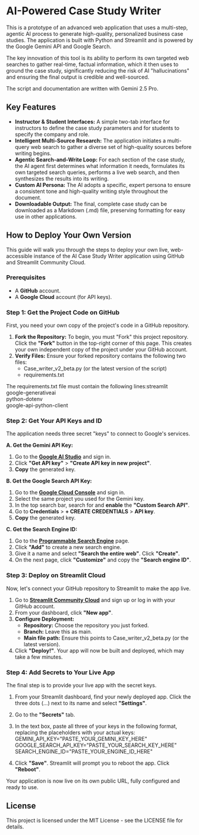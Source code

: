 # **AI-Powered Case Study Writer**

This is a prototype of an advanced web application that uses a multi-step, agentic AI process to generate high-quality, personalized business case studies. The application is built with Python and Streamlit and is powered by the Google Gemini API and Google Search.

The key innovation of this tool is its ability to perform its own targeted web searches to gather real-time, factual information, which it then uses to ground the case study, significantly reducing the risk of AI "hallucinations" and ensuring the final output is credible and well-sourced.

The script and documentation are written with Gemini 2.5 Pro.

## **Key Features**

* **Instructor & Student Interfaces:** A simple two-tab interface for instructors to define the case study parameters and for students to specify the company and role.  
* **Intelligent Multi-Source Research:** The application initiates a multi-query web search to gather a diverse set of high-quality sources before writing begins.  
* **Agentic Search-and-Write Loop:** For each section of the case study, the AI agent first determines what information it needs, formulates its own targeted search queries, performs a live web search, and then synthesizes the results into its writing.  
* **Custom AI Persona:** The AI adopts a specific, expert persona to ensure a consistent tone and high-quality writing style throughout the document.  
* **Downloadable Output:** The final, complete case study can be downloaded as a Markdown (.md) file, preserving formatting for easy use in other applications.

## **How to Deploy Your Own Version**

This guide will walk you through the steps to deploy your own live, web-accessible instance of the AI Case Study Writer application using GitHub and Streamlit Community Cloud.

### **Prerequisites**

* A **GitHub** account.  
* A **Google Cloud** account (for API keys).

### **Step 1: Get the Project Code on GitHub**

First, you need your own copy of the project's code in a GitHub repository.

1. **Fork the Repository:** To begin, you must "Fork" this project repository. Click the **"Fork"** button in the top-right corner of this page. This creates your own independent copy of the project under your GitHub account.  
2. **Verify Files:** Ensure your forked repository contains the following two files:  
   * Case\_writer\_v2\_beta.py (or the latest version of the script)  
   * requirements.txt

The requirements.txt file must contain the following lines:streamlit  
google-generativeai  
python-dotenv  
google-api-python-client

### **Step 2: Get Your API Keys and ID**

The application needs three secret "keys" to connect to Google's services.

**A. Get the Gemini API Key:**

1. Go to the [**Google AI Studio**](https://aistudio.google.com) and sign in.  
2. Click **"Get API key"** \> **"Create API key in new project"**.  
3. **Copy** the generated key.

**B. Get the Google Search API Key:**

1. Go to the [**Google Cloud Console**](https://console.cloud.google.com) and sign in.  
2. Select the same project you used for the Gemini key.  
3. In the top search bar, search for and **enable** the **"Custom Search API"**.  
4. Go to **Credentials** \> **\+ CREATE CREDENTIALS** \> **API key**.  
5. **Copy** the generated key.

**C. Get the Search Engine ID:**

1. Go to the [**Programmable Search Engine**](https://programmablesearchengine.google.com) page.  
2. Click **"Add"** to create a new search engine.  
3. Give it a name and select **"Search the entire web"**. Click **"Create"**.  
4. On the next page, click **"Customize"** and copy the **"Search engine ID"**.

### **Step 3: Deploy on Streamlit Cloud**

Now, let's connect your GitHub repository to Streamlit to make the app live.

1. Go to [**Streamlit Community Cloud**](https://share.streamlit.io) and sign up or log in with your GitHub account.  
2. From your dashboard, click **"New app"**.  
3. **Configure Deployment:**  
   * **Repository:** Choose the repository you just forked.  
   * **Branch:** Leave this as main.  
   * **Main file path:** Ensure this points to Case\_writer\_v2\_beta.py (or the latest version).  
4. Click **"Deploy\!"**. Your app will now be built and deployed, which may take a few minutes.

### **Step 4: Add Secrets to Your Live App**

The final step is to provide your live app with the secret keys.

1. From your Streamlit dashboard, find your newly deployed app. Click the three dots (...) next to its name and select **"Settings"**.  
2. Go to the **"Secrets"** tab.  
3. In the text box, paste all three of your keys in the following format, replacing the placeholders with your actual keys:  
   GEMINI\_API\_KEY="PASTE\_YOUR\_GEMINI\_KEY\_HERE"  
   GOOGLE\_SEARCH\_API\_KEY="PASTE\_YOUR\_SEARCH\_KEY\_HERE"  
   SEARCH\_ENGINE\_ID="PASTE\_YOUR\_ENGINE\_ID\_HERE"

4. Click **"Save"**. Streamlit will prompt you to reboot the app. Click **"Reboot"**.

Your application is now live on its own public URL, fully configured and ready to use.

## **License**

This project is licensed under the MIT License \- see the LICENSE file for details.
